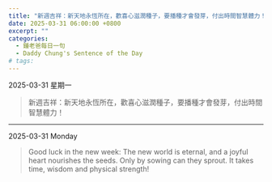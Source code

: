 ```yaml
---
title: "新週吉祥：新天地永恆所在，歡喜心滋潤種子，要播種才會發芽，付出時間智慧體力！ <br> Good luck in the new week: The new world is eternal, and a joyful heart nourishes the seeds. Only by sowing can they sprout. It takes time, wisdom and physical strength!"
date: 2025-03-31 06:00:00 +0800
excerpt: ""
categories:
  - 鍾老爸每日一句
  - Daddy Chung's Sentence of the Day
# tags:
---
```


2025-03-31 星期一

> 新週吉祥：新天地永恆所在，歡喜心滋潤種子，要播種才會發芽，付出時間智慧體力！

---

2025-03-31 Monday

> Good luck in the new week: The new world is eternal, and a joyful heart nourishes the seeds. Only by sowing can they sprout. It takes time, wisdom and physical strength!
